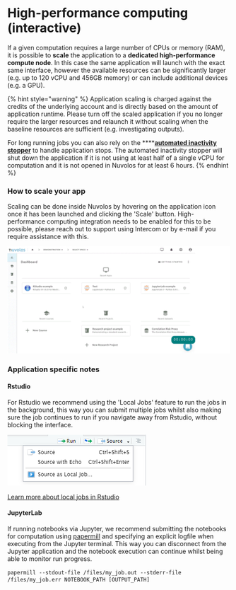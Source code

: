 # High-performance computing \(interactive\)

If a given computation requires a large number of CPUs or memory \(RAM\), it is possible to **scale** the application to a **dedicated high-performance compute node**. In this case the same application will launch with the exact same interface, however the available resources can be significantly larger \(e.g. up to 120 vCPU and 456GB memory\) or can include additional devices \(e.g. a GPU\).

{% hint style="warning" %}
Application scaling is charged against the credits of the underlying account and is directly based on the amount of application runtime. Please turn off the scaled application if you no longer require the larger resources and relaunch it without scaling when the baseline resources are sufficient \(e.g. investigating outputs\).

For long running jobs you can also rely on the ****[**automated inactivity stopper**](../getting-started/work-with-applications/long-running-applications.md) to handle application stops. The automated inactivity stopper will shut down the application if it is not using at least half of a single vCPU for computation and it is not opened in Nuvolos for at least 6 hours.
{% endhint %}

### How to scale your app

Scaling can be done inside Nuvolos by hovering on the application icon once it has been launched and clicking the 'Scale' button. High-performance computing integration needs to be enabled for this to be possible, please reach out to support using Intercom or by e-mail if you require assistance with this.

![Scaling an application](../.gitbook/assets/scaling_ed.gif)

### Application specific notes

#### Rstudio

For Rstudio we recommend using the 'Local Jobs' feature to run the jobs in the background, this way you can submit multiple jobs whilst also making sure the job continues to run if you navigate away from Rstudio, without blocking the interface.

![](../.gitbook/assets/image%20%283%29.png)

[Learn more about local jobs in Rstudio](https://github.com/rstudio/webinars/blob/master/74-background-jobs/slides.pdf)  

#### JupyterLab

If running notebooks via Jupyter, we recommend submitting the notebooks for computation  using [papermill](https://papermill.readthedocs.io/en/latest/) and specifying an explicit logfile when executing from the Jupyter terminal. This way you can disconnect from the Jupyter application and the notebook execution can continue whilst being able to monitor run progress.

```text
papermill --stdout-file /files/my_job.out --stderr-file /files/my_job.err NOTEBOOK_PATH [OUTPUT_PATH]
```



